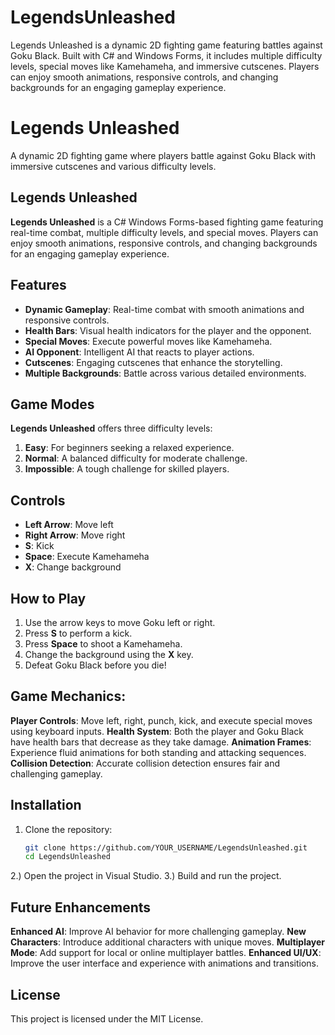 # LegendsUnleashed
Legends Unleashed is a dynamic 2D fighting game featuring battles against Goku Black. Built with C# and Windows Forms, it includes multiple difficulty levels, special moves like Kamehameha, and immersive cutscenes. Players can enjoy smooth animations, responsive controls, and changing backgrounds for an engaging gameplay experience.


# Legends Unleashed

A dynamic 2D fighting game where players battle against Goku Black with immersive cutscenes and various difficulty levels.

## Legends Unleashed

**Legends Unleashed** is a C# Windows Forms-based fighting game featuring real-time combat, multiple difficulty levels, and special moves. Players can enjoy smooth animations, responsive controls, and changing backgrounds for an engaging gameplay experience.

## Features

- **Dynamic Gameplay**: Real-time combat with smooth animations and responsive controls.
- **Health Bars**: Visual health indicators for the player and the opponent.
- **Special Moves**: Execute powerful moves like Kamehameha.
- **AI Opponent**: Intelligent AI that reacts to player actions.
- **Cutscenes**: Engaging cutscenes that enhance the storytelling.
- **Multiple Backgrounds**: Battle across various detailed environments.

## Game Modes

**Legends Unleashed** offers three difficulty levels:

1. **Easy**: For beginners seeking a relaxed experience.
2. **Normal**: A balanced difficulty for moderate challenge.
3. **Impossible**: A tough challenge for skilled players.

## Controls

- **Left Arrow**: Move left
- **Right Arrow**: Move right
- **S**: Kick
- **Space**: Execute Kamehameha
- **X**: Change background

## How to Play

1. Use the arrow keys to move Goku left or right.
2. Press **S** to perform a kick.
3. Press **Space** to shoot a Kamehameha.
4. Change the background using the **X** key.
5. Defeat Goku Black before you die!

## Game Mechanics:
**Player Controls**: Move left, right, punch, kick, and execute special moves using keyboard inputs.
**Health System**: Both the player and Goku Black have health bars that decrease as they take damage.
**Animation Frames**: Experience fluid animations for both standing and attacking sequences.
**Collision Detection**: Accurate collision detection ensures fair and challenging gameplay.

## Installation

1. Clone the repository:
   ```bash
   git clone https://github.com/YOUR_USERNAME/LegendsUnleashed.git
   cd LegendsUnleashed
2.) Open the project in Visual Studio.
3.) Build and run the project.

## Future Enhancements
**Enhanced AI**: Improve AI behavior for more challenging gameplay.
**New Characters**: Introduce additional characters with unique moves.
**Multiplayer Mode**: Add support for local or online multiplayer battles.
**Enhanced UI/UX**: Improve the user interface and experience with animations and transitions.

## License

This project is licensed under the MIT License.
